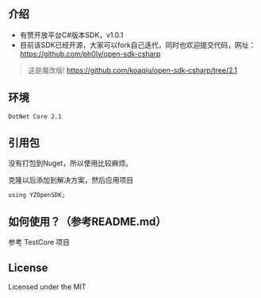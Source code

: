 ﻿## 介绍
+ 有赞开放平台C#版本SDK，v1.0.1
+ 目前该SDK已经开源，大家可以fork自己迭代，同时也欢迎提交代码，网址：https://github.com/ph0ly/open-sdk-csharp

> 这是魔改版!
> https://github.com/koaqiu/open-sdk-csharp/tree/2.1



## 环境

```
DotNet Core 2.1
```

## 引用包

没有打包到Nuget，所以使用比较麻烦。

克隆以后添加到解决方案，然后应用项目

`using YZOpenSDK;`

## 如何使用？（参考README.md）

参考 TestCore 项目

## License
Licensed under the MIT

